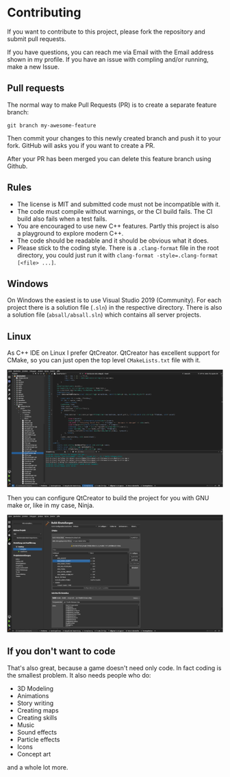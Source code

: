 # Contributing

If you want to contribute to this project, please fork the repository and
submit pull requests.

If you have questions, you can reach me via Email with the Email address shown in
my profile. If you have an issue with compling and/or running, make a new Issue.

## Pull requests

The normal way to make Pull Requests (PR) is to create a separate feature branch:
~~~
git branch my-awesome-feature
~~~

Then commit your changes to this newly created branch and push it to your fork.
GitHub will asks you if you want to create a PR.

After your PR has been merged you can delete this feature branch using Github.

## Rules

* The license is MIT and submitted code must not be incompatible with it.
* The code must compile without warnings, or the CI build fails. The CI build also
fails when a test fails.
* You are encouraged to use new C++ features. Partly this project is also a playground
to explore modern C++.
* The code should be readable and it should be obvious what it does.
* Please stick to the coding style. There is a `.clang-format` file in the root directory,
you could just run it with `clang-format -style=.clang-format [<file> ...]`.

## Windows

On Windows the easiest is to use Visual Studio 2019 (Community). For each project
there is a solution file (`.sln`) in the respective directory. There is also
a solution file (`absall/absall.sln`) which contains all server projects.

## Linux

As C++ IDE on Linux I prefer QtCreator. QtCreator has excellent support for CMake,
so you can just open the top level `CMakeLists.txt` file with it.

![QtCreator](/Doc/qtcreator.png?raw=true)

Then you can configure QtCreator to build the project for you with GNU make or,
like in my case, Ninja.

![QtCreator Build](/Doc/qtcreator_build.png?raw=true)

## If you don't want to code

That's also great, because a game doesn't need only code. In fact coding is the
smallest problem. It also needs people who do:

* 3D Modeling
* Animations
* Story writing
* Creating maps
* Creating skills
* Music
* Sound effects
* Particle effects
* Icons
* Concept art

and a whole lot more.
